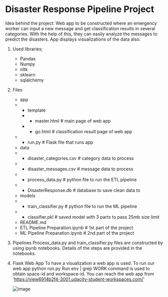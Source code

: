 # Disaster Response Pipeline Project

Idea behind the project:
    Web app to be constructed where an emergency worker can input a new message and get classification results in several categories. With the help of this, they can easily analyze the messages to predict the disasters. App displays visualizations of the data also.
     
1. Used libraries;
    - Pandas
    - Numpy
    - nltk
    - sklearn
    - sqlalchemy

2. Files
    - app
    -   * template
        *   * master.html # main page of web app
        *   * go.html # classification result page of web app
    -   * run.py # Flask file that runs app
    - data
    -   * disaster_categories.csv # category data to process
    -   * disaster_messages.csv # message data to process
    -   * process_data.py # python file to run the ETL pipeline
    -   * DisasterResponse.db # database to save clean data to
    - models
    -   * train_classifier.py # python file to run the ML pipeline
    -   * classifier.pkl # saved model with 3 parts to pass 25mb size limit
    - README.md
    - ETL Pipeline Preparation.ipynb # 1st part of the project
    - ML Pipeline Preparation.ipynb # 2nd part of the project

3. Pipelines
   Process_data.py and train_classifier.py files are constructed by using ipynb notebooks. Details of the steps are provided in the notebooks.

4. Flask Web App
    To have a visualization a web app is used. To run our web app python run.py Run env | grep WORK command is used to obtain space-id and workspace-id.
    You can reach the web app from 'https://view6914b2f4-3001.udacity-student-workspaces.com/'
    
   ![image](https://user-images.githubusercontent.com/26851673/115455489-b1307080-a22a-11eb-9f8e-5c177262480f.png)

